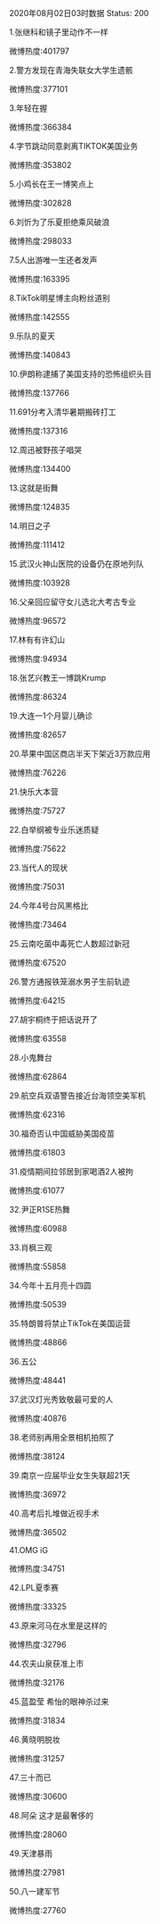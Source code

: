 2020年08月02日03时数据
Status: 200

1.张继科和镜子里动作不一样

微博热度:401797

2.警方发现在青海失联女大学生遗骸

微博热度:377101

3.年轻在握

微博热度:366384

4.字节跳动同意剥离TIKTOK美国业务

微博热度:353802

5.小鸡长在王一博笑点上

微博热度:302828

6.刘忻为了乐夏拒绝乘风破浪

微博热度:298033

7.5人出游唯一生还者发声

微博热度:163395

8.TikTok明星博主向粉丝道别

微博热度:142555

9.乐队的夏天

微博热度:140843

10.伊朗称逮捕了美国支持的恐怖组织头目

微博热度:137766

11.691分考入清华暑期搬砖打工

微博热度:137316

12.周迅被野孩子唱哭

微博热度:134400

13.这就是街舞

微博热度:124835

14.明日之子

微博热度:111412

15.武汉火神山医院的设备仍在原地列队

微博热度:103928

16.父亲回应留守女儿选北大考古专业

微博热度:96572

17.林有有许幻山

微博热度:94934

18.张艺兴教王一博跳Krump

微博热度:86324

19.大连一1个月婴儿确诊

微博热度:82657

20.苹果中国区商店半天下架近3万款应用

微博热度:76226

21.快乐大本营

微博热度:75727

22.白举纲被专业乐迷质疑

微博热度:75622

23.当代人的现状

微博热度:75031

24.今年4号台风黑格比

微博热度:73464

25.云南吃菌中毒死亡人数超过新冠

微博热度:67520

26.警方通报铁笼溺水男子生前轨迹

微博热度:64215

27.胡宇桐终于把话说开了

微博热度:63558

28.小鬼舞台

微博热度:62864

29.航空兵双语警告接近台海领空美军机

微博热度:62316

30.福奇否认中国威胁美国疫苗

微博热度:61803

31.疫情期间拉邻居到家喝酒2人被拘

微博热度:61077

32.尹正R1SE热舞

微博热度:60988

33.肖枫三观

微博热度:55858

34.今年十五月亮十四圆

微博热度:50539

35.特朗普将禁止TikTok在美国运营

微博热度:48866

36.五公

微博热度:48441

37.武汉灯光秀致敬最可爱的人

微博热度:40876

38.老师别再用全景相机拍照了

微博热度:38124

39.南京一应届毕业女生失联超21天

微博热度:36972

40.高考后扎堆做近视手术

微博热度:36502

41.OMG iG

微博热度:34751

42.LPL夏季赛

微博热度:33325

43.原来河马在水里是这样的

微博热度:32796

44.农夫山泉获准上市

微博热度:32176

45.蓝盈莹 希怡的眼神杀过来

微博热度:31834

46.黄晓明脱妆

微博热度:31257

47.三十而已

微博热度:30600

48.阿朵 这才是最奢侈的

微博热度:28060

49.天津暴雨

微博热度:27981

50.八一建军节

微博热度:27760

